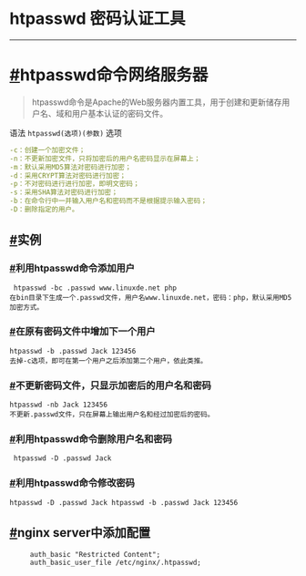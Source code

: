 # htpasswd 密码认证工具

------

# [#](http://www.liuwq.com/views/linux基础/htpassword.html#htpasswd命令网络服务器)htpasswd命令网络服务器

> htpasswd命令是Apache的Web服务器内置工具，用于创建和更新储存用户名、域和用户基本认证的密码文件。

语法 `htpasswd(选项)(参数)` 选项

```yml
-c：创建一个加密文件；
-n：不更新加密文件，只将加密后的用户名密码显示在屏幕上；
-m：默认采用MD5算法对密码进行加密；
-d：采用CRYPT算法对密码进行加密；
-p：不对密码进行进行加密，即明文密码；
-s：采用SHA算法对密码进行加密；
-b：在命令行中一并输入用户名和密码而不是根据提示输入密码；
-D：删除指定的用户。
```

## [#](http://www.liuwq.com/views/linux基础/htpassword.html#实例)实例

### [#](http://www.liuwq.com/views/linux基础/htpassword.html#利用htpasswd命令添加用户)利用htpasswd命令添加用户

```
 htpasswd -bc .passwd www.linuxde.net php
在bin目录下生成一个.passwd文件，用户名www.linuxde.net，密码：php，默认采用MD5加密方式。
```

### [#](http://www.liuwq.com/views/linux基础/htpassword.html#在原有密码文件中增加下一个用户)在原有密码文件中增加下一个用户

```
htpasswd -b .passwd Jack 123456
去掉-c选项，即可在第一个用户之后添加第二个用户，依此类推。
```

### [#](http://www.liuwq.com/views/linux基础/htpassword.html#不更新密码文件，只显示加密后的用户名和密码)不更新密码文件，只显示加密后的用户名和密码

```
htpasswd -nb Jack 123456
不更新.passwd文件，只在屏幕上输出用户名和经过加密后的密码。
```

### [#](http://www.liuwq.com/views/linux基础/htpassword.html#利用htpasswd命令删除用户名和密码)利用htpasswd命令删除用户名和密码

```
 htpasswd -D .passwd Jack
```

### [#](http://www.liuwq.com/views/linux基础/htpassword.html#利用htpasswd命令修改密码)利用htpasswd命令修改密码

```
htpasswd -D .passwd Jack htpasswd -b .passwd Jack 123456
```

## [#](http://www.liuwq.com/views/linux基础/htpassword.html#nginx-server中添加配置)nginx server中添加配置

```
     auth_basic "Restricted Content";
     auth_basic_user_file /etc/nginx/.htpasswd;
```